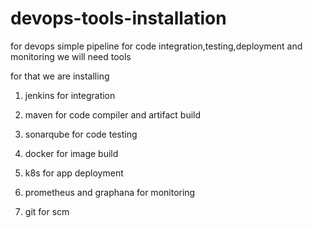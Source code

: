 # devops-tools-installation

for devops simple pipeline for code integration,testing,deployment and monitoring we will need tools

for that we are installing


1. jenkins for integration

2. maven for code compiler and artifact build

3. sonarqube for code testing

4. docker for image build

5. k8s for app deployment

6. prometheus and graphana for monitoring

7. git for scm

